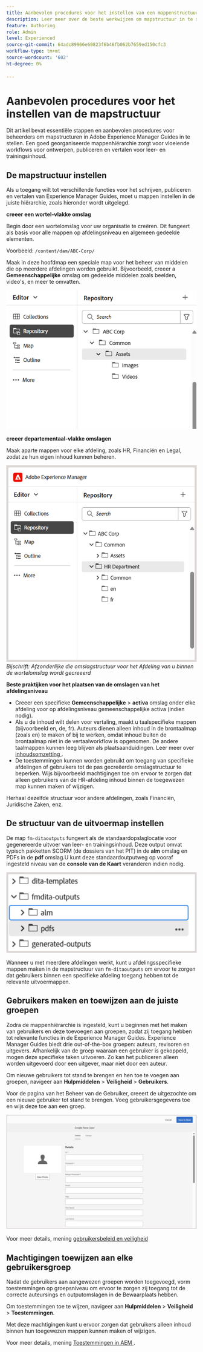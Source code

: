 ```yaml
---
title: Aanbevolen procedures voor het instellen van een mappenstructuur
description: Leer meer over de beste werkwijzen om mapstructuur in te stellen wanneer u werkt met de inhoud voor leren en training in Experience Manager Guides.
feature: Authoring
role: Admin
level: Experienced
source-git-commit: 64adc89966e60823f6b46fb062b7659ed150cfc3
workflow-type: tm+mt
source-wordcount: '602'
ht-degree: 0%

---
```


# Aanbevolen procedures voor het instellen van de mapstructuur

Dit artikel bevat essentiële stappen en aanbevolen procedures voor beheerders om mapstructuren in Adobe Experience Manager Guides in te stellen. Een goed georganiseerde mappenhiërarchie zorgt voor vloeiende workflows voor ontwerpen, publiceren en vertalen voor leer- en trainingsinhoud.

## De mapstructuur instellen

Als u toegang wilt tot verschillende functies voor het schrijven, publiceren en vertalen van Experience Manager Guides, moet u mappen instellen in de juiste hiërarchie, zoals hieronder wordt uitgelegd.

**creeer een wortel-vlakke omslag**

Begin door een wortelomslag voor uw organisatie te creëren. Dit fungeert als basis voor alle mappen op afdelingsniveau en algemeen gedeelde elementen.

Voorbeeld: `/content/dam/ABC-Corp/`

Maak in deze hoofdmap een speciale map voor het beheer van middelen die op meerdere afdelingen worden gebruikt. Bijvoorbeeld, creeer a **Gemeenschappelijke** omslag om gedeelde middelen zoals beelden, video&#39;s, en meer te omvatten.

![](assets/root-level-folder.png)

**creeer departementaal-vlakke omslagen**

Maak aparte mappen voor elke afdeling, zoals HR, Financiën en Legal, zodat ze hun eigen inhoud kunnen beheren.

![](assets/department-level-folders.png)
*Bijschrift: Afzonderlijke die omslagstructuur voor het Afdeling van u binnen de wortelomslag wordt gecreeerd*

**Beste praktijken voor het plaatsen van de omslagen van het afdelingsniveau**

- Creeer een specifieke **Gemeenschappelijke** > **activa** omslag onder elke afdeling voor op afdelingsniveau gemeenschappelijke activa (indien nodig).
- Als u de inhoud wilt delen voor vertaling, maakt u taalspecifieke mappen (bijvoorbeeld en, de, fr). Auteurs dienen alleen inhoud in de brontaalmap (zoals en) te maken of bij te werken, omdat inhoud buiten de brontaalmap niet in de vertaalworkflow is opgenomen. De andere taalmappen kunnen leeg blijven als plaatsaanduidingen. Leer meer over [ inhoudsomzetting ](../user-guide/translation.md).
- De toestemmingen kunnen worden gebruikt om toegang van specifieke afdelingen of gebruikers tot de pas gecreëerde omslagstructuur te beperken. Wijs bijvoorbeeld machtigingen toe om ervoor te zorgen dat alleen gebruikers van de HR-afdeling inhoud binnen de toegewezen map kunnen maken of wijzigen.

Herhaal dezelfde structuur voor andere afdelingen, zoals Financiën, Juridische Zaken, enz.

## De structuur van de uitvoermap instellen

De map `fm-ditaoutputs` fungeert als de standaardopslaglocatie voor gegenereerde uitvoer van leer- en trainingsinhoud. Deze output omvat typisch pakketten SCORM (de dossiers van het PIT) in de **alm** omslag en PDFs in de **pdf** omslag.U kunt deze standaardoutputweg op vooraf ingesteld niveau van de **console van de Kaart** veranderen indien nodig.

![](assets/fmdita-output-lc.png)

Wanneer u met meerdere afdelingen werkt, kunt u afdelingsspecifieke mappen maken in de mapstructuur van `fm-ditaoutputs` om ervoor te zorgen dat gebruikers binnen een specifieke afdeling toegang hebben tot de relevante uitvoermappen.

## Gebruikers maken en toewijzen aan de juiste groepen

Zodra de mappenhiërarchie is ingesteld, kunt u beginnen met het maken van gebruikers en deze toevoegen aan groepen, zodat zij toegang hebben tot relevante functies in de Experience Manager Guides. Experience Manager Guides biedt drie out-of-the-box groepen: auteurs, revisoren en uitgevers. Afhankelijk van de groep waaraan een gebruiker is gekoppeld, mogen deze specifieke taken uitvoeren. Zo kan het publiceren alleen worden uitgevoerd door een uitgever, maar niet door een auteur.

Om nieuwe gebruikers tot stand te brengen en hen toe te voegen aan groepen, navigeer aan **Hulpmiddelen** > **Veiligheid** > **Gebruikers**.

Voor de pagina van het Beheer van de Gebruiker, creeert de uitgezochte **&#x200B;**&#x200B;om een nieuwe gebruiker tot stand te brengen. Voeg gebruikersgegevens toe en wijs deze toe aan een groep.

![](assets/create-users-page.png)

Voor meer details, mening [ gebruikersbeleid en veiligheid ](../cs-install-guide/user-admin-sec.md)


## Machtigingen toewijzen aan elke gebruikersgroep

Nadat de gebruikers aan aangewezen groepen worden toegevoegd, vorm toestemmingen op groepsniveau om ervoor te zorgen zij toegang tot de correcte auteursings en outputomslagen in de Bewaarplaats hebben.

Om toestemmingen toe te wijzen, navigeer aan **Hulpmiddelen** > **Veiligheid** > **Toestemmingen**.

Met deze machtigingen kunt u ervoor zorgen dat gebruikers alleen inhoud binnen hun toegewezen mappen kunnen maken of wijzigen.

Voor meer details, mening [ Toestemmingen in AEM ](https://experienceleague.adobe.com/en/docs/experience-manager-65/content/security/security#permissions-in-aem).

